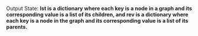 Output State: **lst is a dictionary where each key is a node in a graph and its corresponding value is a list of its children, and rev is a dictionary where each key is a node in the graph and its corresponding value is a list of its parents.**